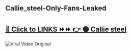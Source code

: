 
 ## Callie_steel-Only-Fans-Leaked

# <h2><a href="https://clipsfans.com/Callie_steel&ref=git">🔗 Click to LINKS ⏩⏩ 👉 🟢 Callie steel </a></h2>

<a href="https://clipsfans.com/Callie_steel&ref=git" rel="nofollow" data-target="animated-image.originalLink"><img src="https://i.ibb.co.com/xMMVF88/686577567.gif" alt="Viral Video Original" style="max-width: 100%; display: inline-block;" data-target="animated-image.originalImage"></a>
